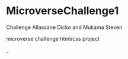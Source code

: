 # MicroverseChallenge1
Challenge Allassane Dicko and Mukama Steven

microverse challenge html/css project 

_
